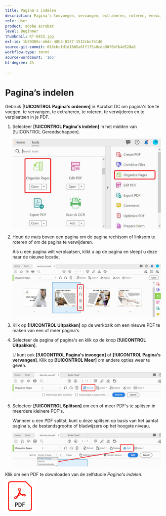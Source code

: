 ```yaml
---
title: Pagina's indelen
description: Pagina's toevoegen, vervangen, extraheren, roteren, verwijderen en verplaatsen in je PDF
role: User
product: adobe acrobat
level: Beginner
thumbnail: KT-6832.jpg
exl-id: 1b39380c-ebdc-48b3-8237-1512cbc7b146
source-git-commit: 018cbcfd1d1605a8ff175a0cda98f0bfb4d528a8
workflow-type: tm+mt
source-wordcount: '165'
ht-degree: 2%

---
```


# Pagina’s indelen

Gebruik **[!UICONTROL Pagina&#39;s ordenen]** in Acrobat DC om pagina&#39;s toe te voegen, te vervangen, te extraheren, te roteren, te verwijderen en te verplaatsen in je PDF.

1. Selecteer **[!UICONTROL Pagina&#39;s indelen]** in het midden van [!UICONTROL Gereedschappen].

   ![Organizer stap 1](../assets/Organize_1.png)

1. Houd de muis boven een pagina om de pagina rechtsom of linksom te roteren of om de pagina te verwijderen.

   Als u een pagina wilt verplaatsen, klikt u op de pagina en sleept u deze naar de nieuwe locatie.

   ![Organizer stap 2](../assets/Organize_2.png)

1. Klik op **[!UICONTROL Uitpakken]** op de werkbalk om een nieuwe PDF te maken van een of meer pagina&#39;s.

1. Selecteer de pagina of pagina&#39;s en klik op de knop **[!UICONTROL Uitpakken]**.

   U kunt ook **[!UICONTROL Pagina&#39;s invoegen]** of **[!UICONTROL Pagina&#39;s vervangen]**. Klik op **[!UICONTROL Meer]** om andere opties weer te geven.

   ![Organizer stap 4](../assets/Organize_3.png)

1. Selecteer **[!UICONTROL Splitsen]** om een of meer PDF&#39;s te splitsen in meerdere kleinere PDF&#39;s.

   Wanneer u een PDF splitst, kunt u deze splitsen op basis van het aantal pagina&#39;s, de bestandsgrootte of bladwijzers op het hoogste niveau.

   ![Scan Stap 5](../assets/Organize_4.png)

Klik om een PDF te downloaden van de zelfstudie *Pagina&#39;s indelen*.

[![Zelfstudie Organize Pages downloaden](../assets/acrobat_PDF_96.png)](../assets/AcrobatDCOrganize.pdf)
